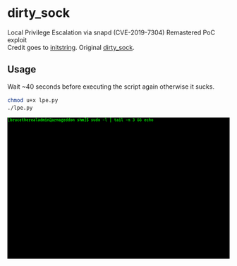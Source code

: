 # dirty_sock
Local Privilege Escalation via snapd (CVE-2019-7304) Remastered PoC exploit<br>
Credit goes to [initstring](https://github.com/initstring/). Original [dirty_sock](https://github.com/initstring/dirty_sock).

## Usage
Wait ~40 seconds before executing the script again otherwise it sucks.
```bash
chmod u+x lpe.py
./lpe.py
```

![](lpe.gif)